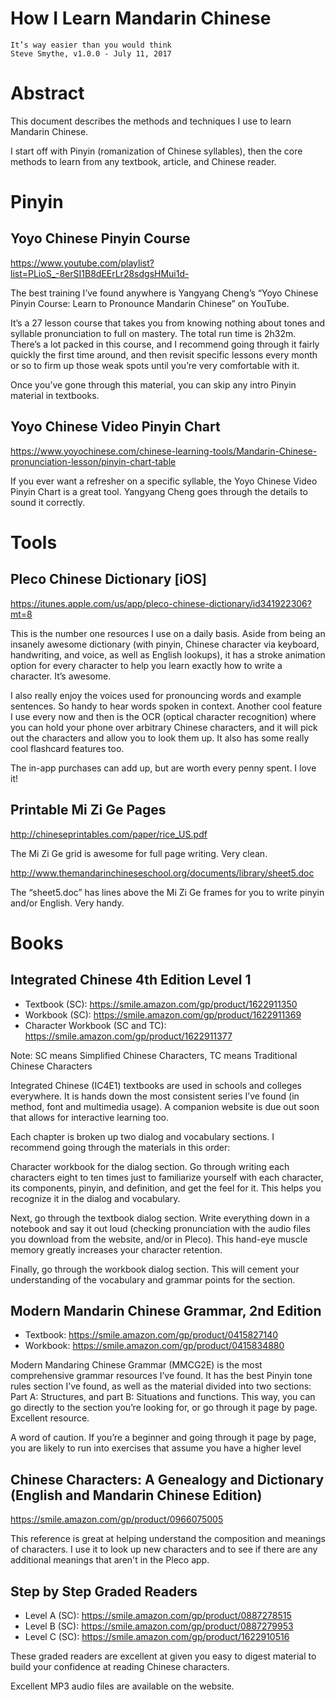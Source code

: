# How I Learn Mandarin Chinese

```
It’s way easier than you would think
Steve Smythe, v1.0.0 - July 11, 2017
```

# Abstract

This document describes the methods and techniques I use to learn Mandarin Chinese.

I start off with Pinyin (romanization of Chinese syllables), then the core methods to learn from any textbook, article, and Chinese reader.

# Pinyin

## Yoyo Chinese Pinyin Course
https://www.youtube.com/playlist?list=PLioS_-8erSI1B8dEErLr28sdgsHMui1d-

The best training I’ve found anywhere is Yangyang Cheng’s “Yoyo Chinese Pinyin Course: Learn to Pronounce Mandarin Chinese” on YouTube.

It’s a 27 lesson course that takes you from knowing nothing about tones and syllable pronunciation to full on mastery.  The total run time is 2h32m.  There’s a lot packed in this course, and I recommend going through it fairly quickly the first time around, and then revisit specific lessons every month or so to firm up those weak spots until you’re very comfortable with it.

Once you’ve gone through this material, you can skip any intro Pinyin material in textbooks.

## Yoyo Chinese Video Pinyin Chart
https://www.yoyochinese.com/chinese-learning-tools/Mandarin-Chinese-pronunciation-lesson/pinyin-chart-table

If you ever want a refresher on a specific syllable, the Yoyo Chinese Video Pinyin Chart is a great tool.  Yangyang Cheng goes through the details to sound it correctly.

# Tools

## Pleco Chinese Dictionary [iOS]
https://itunes.apple.com/us/app/pleco-chinese-dictionary/id341922306?mt=8

This is the number one resources I use on a daily basis.  Aside from being an insanely awesome dictionary (with pinyin, Chinese character via keyboard, handwriting, and voice, as well as English lookups), it has a stroke animation option for every character to help you learn exactly how to write a character.  It’s awesome.


I also really enjoy the voices used for pronouncing words and example sentences.  So handy to hear words spoken in context.  Another cool feature I use every now and then is the OCR (optical character recognition) where you can hold your phone over arbitrary Chinese characters, and it will pick out the characters and allow you to look them up.  It also has some really cool flashcard features too.

The in-app purchases can add up, but are worth every penny spent.  I love it!

## Printable Mi Zi Ge Pages
http://chineseprintables.com/paper/rice_US.pdf

The Mi Zi Ge grid is awesome for full page writing.  Very clean.

http://www.themandarinchineseschool.org/documents/library/sheet5.doc

The “sheet5.doc” has lines above the Mi Zi Ge frames for you to write pinyin and/or English.  Very handy.

# Books

## Integrated Chinese 4th Edition Level 1
- Textbook (SC): https://smile.amazon.com/gp/product/1622911350
- Workbook (SC): https://smile.amazon.com/gp/product/1622911369
- Character Workbook (SC and TC): https://smile.amazon.com/gp/product/1622911377

Note: SC means Simplified Chinese Characters, TC means Traditional Chinese Characters

Integrated Chinese (IC4E1) textbooks are used in schools and colleges everywhere.  It is hands down the most consistent series I’ve found (in method, font and multimedia usage).  A companion website is due out soon that allows for interactive learning too.

Each chapter is broken up two dialog and vocabulary sections.  I recommend going through the materials in this order:

Character workbook for the dialog section.  Go through writing each characters eight to ten times just to familiarize yourself with each character, its components, pinyin, and definition, and get the feel for it.  This helps you recognize it in the dialog and vocabulary.

Next, go through the textbook dialog section.  Write everything down in a notebook and say it out loud (checking pronunciation with the audio files you download from the website, and/or in Pleco).  This hand-eye muscle memory greatly increases your character retention.

Finally, go through the workbook dialog section.  This will cement your understanding of the vocabulary and grammar points for the section.

## Modern Mandarin Chinese Grammar, 2nd Edition

- Textbook: https://smile.amazon.com/gp/product/0415827140
- Workbook: https://smile.amazon.com/gp/product/0415834880

Modern Mandaring Chinese Grammar (MMCG2E) is the most comprehensive grammar resources I’ve found.  It has the best Pinyin tone rules section I’ve found, as well as the material divided into two sections: Part A: Structures, and part B: Situations and functions.  This way, you can go directly to the section you’re looking for, or go through it page by page.  Excellent resource.

A word of caution.  If you’re a beginner and going through it page by page, you are likely to run into exercises that assume you have a higher level 

## Chinese Characters: A Genealogy and Dictionary (English and Mandarin Chinese Edition)
https://smile.amazon.com/gp/product/0966075005

This reference is great at helping understand the composition and meanings of characters.  I use it to look up new characters and to see if there are any additional meanings that aren't in the Pleco app.

## Step by Step Graded Readers

- Level A (SC): https://smile.amazon.com/gp/product/0887278515
- Level B (SC): https://smile.amazon.com/gp/product/0887279953
- Level C (SC): https://smile.amazon.com/gp/product/1622910516

These graded readers are excellent at given you easy to digest material to build your confidence at reading Chinese characters.

Excellent MP3 audio files are available on the website.










